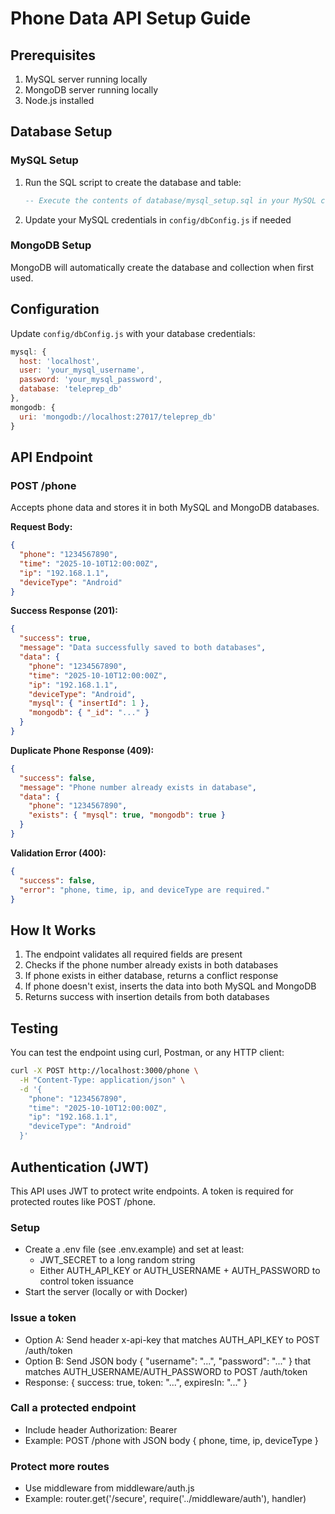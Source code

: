 # Phone Data API Setup Guide

## Prerequisites
1. MySQL server running locally
2. MongoDB server running locally
3. Node.js installed

## Database Setup

### MySQL Setup
1. Run the SQL script to create the database and table:
   ```sql
   -- Execute the contents of database/mysql_setup.sql in your MySQL client
   ```
2. Update your MySQL credentials in `config/dbConfig.js` if needed

### MongoDB Setup
MongoDB will automatically create the database and collection when first used.

## Configuration
Update `config/dbConfig.js` with your database credentials:
```javascript
mysql: {
  host: 'localhost',
  user: 'your_mysql_username',
  password: 'your_mysql_password',
  database: 'teleprep_db'
},
mongodb: {
  uri: 'mongodb://localhost:27017/teleprep_db'
}
```

## API Endpoint

### POST /phone
Accepts phone data and stores it in both MySQL and MongoDB databases.

**Request Body:**
```json
{
  "phone": "1234567890",
  "time": "2025-10-10T12:00:00Z",
  "ip": "192.168.1.1",
  "deviceType": "Android"
}
```

**Success Response (201):**
```json
{
  "success": true,
  "message": "Data successfully saved to both databases",
  "data": {
    "phone": "1234567890",
    "time": "2025-10-10T12:00:00Z",
    "ip": "192.168.1.1",
    "deviceType": "Android",
    "mysql": { "insertId": 1 },
    "mongodb": { "_id": "..." }
  }
}
```

**Duplicate Phone Response (409):**
```json
{
  "success": false,
  "message": "Phone number already exists in database",
  "data": {
    "phone": "1234567890",
    "exists": { "mysql": true, "mongodb": true }
  }
}
```

**Validation Error (400):**
```json
{
  "success": false,
  "error": "phone, time, ip, and deviceType are required."
}
```

## How It Works
1. The endpoint validates all required fields are present
2. Checks if the phone number already exists in both databases
3. If phone exists in either database, returns a conflict response
4. If phone doesn't exist, inserts the data into both MySQL and MongoDB
5. Returns success with insertion details from both databases

## Testing
You can test the endpoint using curl, Postman, or any HTTP client:

```bash
curl -X POST http://localhost:3000/phone \
  -H "Content-Type: application/json" \
  -d '{
    "phone": "1234567890",
    "time": "2025-10-10T12:00:00Z",
    "ip": "192.168.1.1",
    "deviceType": "Android"
  }'
```

## Authentication (JWT)
This API uses JWT to protect write endpoints. A token is required for protected routes like POST /phone.

### Setup
- Create a .env file (see .env.example) and set at least:
  - JWT_SECRET to a long random string
  - Either AUTH_API_KEY or AUTH_USERNAME + AUTH_PASSWORD to control token issuance
- Start the server (locally or with Docker)

### Issue a token
- Option A: Send header x-api-key that matches AUTH_API_KEY to POST /auth/token
- Option B: Send JSON body { "username": "...", "password": "..." } that matches AUTH_USERNAME/AUTH_PASSWORD to POST /auth/token
- Response: { success: true, token: "...", expiresIn: "..." }

### Call a protected endpoint
- Include header Authorization: Bearer <token>
- Example: POST /phone with JSON body { phone, time, ip, deviceType }

### Protect more routes
- Use middleware from middleware/auth.js
- Example: router.get('/secure', require('../middleware/auth'), handler)
